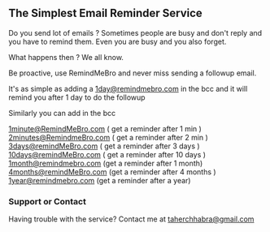 ## The Simplest Email Reminder Service

Do you send lot of emails ? 
Sometimes people are busy and don't reply and you have to remind them.
Even you are busy and you also forget. 

What happens then ? We all know.

Be proactive, use RemindMeBro and never miss sending a followup email.

It's as simple as adding a 1day@remindmebro.com in the bcc and it will remind you after 1 day to do the followup

Similarly you can add in the bcc

1minute@RemindMeBro.com  ( get a reminder after 1 min )
2minutes@RemindmeBro.com  ( get a reminder after 2 min )
3days@remindMeBro.com  ( get a reminder after 3 days )
10days@remindMeBro.com  ( get a reminder after 10 days )
1month@remindmebro.com  (get a reminder after 1 month)
4months@remindMeBro.com  (get a reminder after 4 months )
1year@remindmebro.com  (get a reminder after a year)


### Support or Contact

Having trouble with the service? Contact me at taherchhabra@gmail.com
